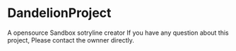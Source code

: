 # DandelionProject
A opensource Sandbox sotryline creator
If you have any question about this project, Please contact the ownner directly.
